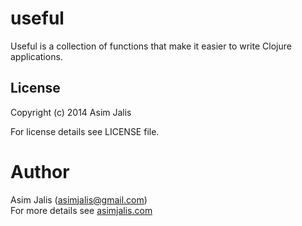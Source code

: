 
# useful

Useful is a collection of functions that make it easier to write
Clojure applications.

## License

Copyright (c) 2014 Asim Jalis

For license details see LICENSE file.

# Author

Asim Jalis (asimjalis@gmail.com)    
For more details see [asimjalis.com](http://asimjalis.com)    
